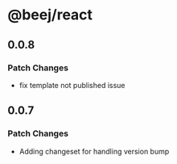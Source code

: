 # @beej/react

## 0.0.8

### Patch Changes

- fix template not published issue

## 0.0.7

### Patch Changes

- Adding changeset for handling version bump
